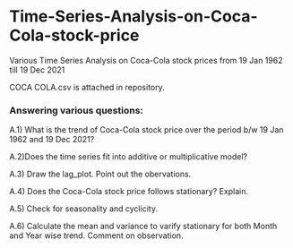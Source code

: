 # Time-Series-Analysis-on-Coca-Cola-stock-price
Various Time Series Analysis on Coca-Cola stock prices from 19 Jan 1962 till 19 Dec 2021

COCA COLA.csv is attached in repository. 
### Answering various questions:
A.1) What is the trend of Coca-Cola stock price over the period b/w 19 Jan 1962 and 19 Dec 2021?

A.2)Does the time series fit into additive or multiplicative model?

A.3) Draw the lag_plot. Point out the obervations.

A.4) Does the Coca-Cola stock price follows stationary? Explain.

A.5) Check for seasonality and cyclicity.

A.6) Calculate the mean and variance to varify stationary for both Month and Year wise trend. Comment on observation.
